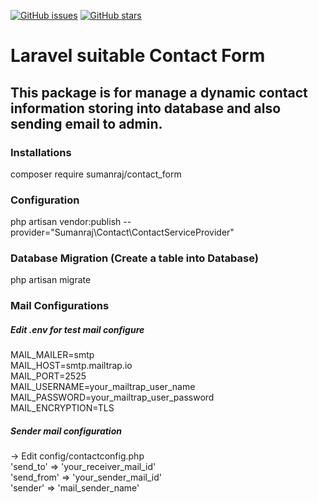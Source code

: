 [![GitHub issues](https://img.shields.io/github/issues/Suman-Rajbhar/contact_form_pack?color=orange&style=plastic)](https://github.com/Suman-Rajbhar/contact_form_pack/issues)
[![GitHub stars](https://img.shields.io/github/stars/Suman-Rajbhar/contact_form_pack?color=orange&style=plastic)](https://github.com/Suman-Rajbhar/contact_form_pack/stargazers)


# Laravel suitable Contact Form
## This package is for manage a dynamic contact information storing into database and also sending email to admin.

### Installations
composer require sumanraj/contact_form

### Configuration
php artisan vendor:publish --provider="Sumanraj\Contact\ContactServiceProvider"

### Database Migration (Create a table <contacts> into Database)
php artisan migrate

### Mail Configurations
##### Edit .env for test mail configure
MAIL_MAILER=smtp<br/>
MAIL_HOST=smtp.mailtrap.io<br/>
MAIL_PORT=2525<br/>
MAIL_USERNAME=your_mailtrap_user_name<br/>
MAIL_PASSWORD=your_mailtrap_user_password<br/>
MAIL_ENCRYPTION=TLS

##### Sender mail configuration
-> Edit config/contactconfig.php<br/>
    'send_to' => 'your_receiver_mail_id'<br>
    'send_from' => 'your_sender_mail_id'<br>
    'sender' => 'mail_sender_name'

